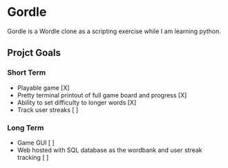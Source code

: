 # Gordle
Gordle is a Wordle clone as a scripting exercise while I am learning python.

## Projct Goals
### Short Term
- Playable game [X]
- Pretty terminal printout of full game board and progress [X]
- Ability to set difficulty to longer words [X]
- Track user streaks [ ]
### Long Term
- Game GUI [ ]
- Web hosted with SQL database as the wordbank and user streak tracking [ ]
